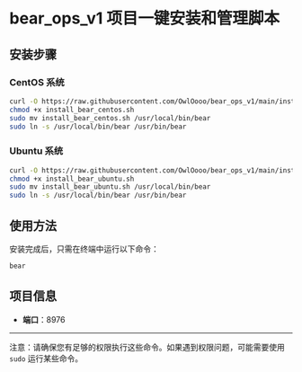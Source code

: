 # bear_ops_v1 项目一键安装和管理脚本

## 安装步骤

### CentOS 系统

```bash
curl -O https://raw.githubusercontent.com/OwlOooo/bear_ops_v1/main/install_bear_centos.sh
chmod +x install_bear_centos.sh
sudo mv install_bear_centos.sh /usr/local/bin/bear
sudo ln -s /usr/local/bin/bear /usr/bin/bear
```

### Ubuntu 系统

```bash
curl -O https://raw.githubusercontent.com/OwlOooo/bear_ops_v1/main/install_bear_ubuntu.sh
chmod +x install_bear_ubuntu.sh
sudo mv install_bear_ubuntu.sh /usr/local/bin/bear
sudo ln -s /usr/local/bin/bear /usr/bin/bear
```

## 使用方法

安装完成后，只需在终端中运行以下命令：

```bash
bear
```

## 项目信息

- **端口**：8976

---

注意：请确保您有足够的权限执行这些命令。如果遇到权限问题，可能需要使用 `sudo` 运行某些命令。

